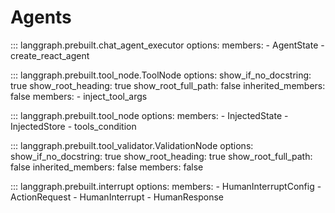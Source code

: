 # Agents

::: langgraph.prebuilt.chat_agent_executor
    options:
      members:
        - AgentState
        - create_react_agent

::: langgraph.prebuilt.tool_node.ToolNode
    options:
      show_if_no_docstring: true
      show_root_heading: true
      show_root_full_path: false
      inherited_members: false
      members:
        - inject_tool_args

::: langgraph.prebuilt.tool_node
    options:
      members:
        - InjectedState
        - InjectedStore
        - tools_condition

::: langgraph.prebuilt.tool_validator.ValidationNode
    options:
      show_if_no_docstring: true
      show_root_heading: true
      show_root_full_path: false
      inherited_members: false
      members: false

::: langgraph.prebuilt.interrupt
    options:
      members:
        - HumanInterruptConfig
        - ActionRequest
        - HumanInterrupt
        - HumanResponse
